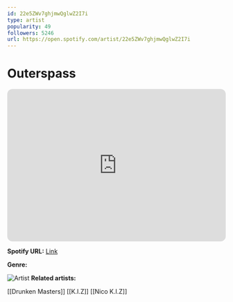```yaml
---
id: 22e5ZWv7ghjmwQglwZ2I7i
type: artist
popularity: 49
followers: 5246
url: https://open.spotify.com/artist/22e5ZWv7ghjmwQglwZ2I7i
---
```

# Outerspass

<iframe style="border-radius:12px" src="https://open.spotify.com/embed/artist/22e5ZWv7ghjmwQglwZ2I7i" width="100%" height="352" frameBorder="0" allowfullscreen="" allow="autoplay; clipboard-write; encrypted-media; fullscreen; picture-in-picture" loading="lazy"></iframe>

**Spotify URL:** [Link](https://open.spotify.com/artist/22e5ZWv7ghjmwQglwZ2I7i)

**Genre:** 

![Artist](https://i.scdn.co/image/ab6761610000e5ebd99a1a5c442cfeccce1589ff)
**Related artists:**

[[Drunken Masters]]
[[K.I.Z]]
[[Nico K.I.Z]]
